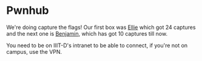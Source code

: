 # Pwnhub

We're doing capture the flags! Our first box was [Ellie](ellie.html) which got 24 captures and the next one is [Benjamin](benjamin.html), which has got 10 captures till now.

You need to be on IIIT-D's intranet to be able to connect, if you're not on campus, use the VPN.

